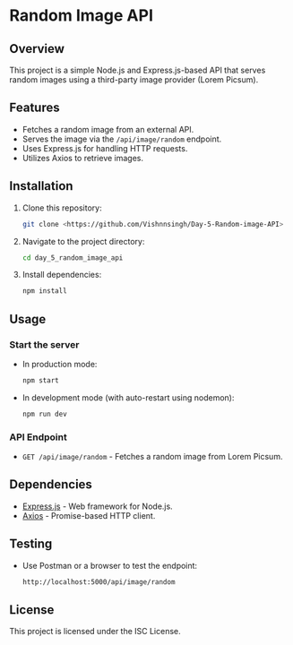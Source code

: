 # Random Image API

## Overview
This project is a simple Node.js and Express.js-based API that serves random images using a third-party image provider (Lorem Picsum).

## Features
- Fetches a random image from an external API.
- Serves the image via the `/api/image/random` endpoint.
- Uses Express.js for handling HTTP requests.
- Utilizes Axios to retrieve images.

## Installation
1. Clone this repository:
   ```sh
   git clone <https://github.com/Vishnnsingh/Day-5-Random-image-API>
   ```
2. Navigate to the project directory:
   ```sh
   cd day_5_random_image_api
   ```
3. Install dependencies:
   ```sh
   npm install
   ```

## Usage
### Start the server
- In production mode:
  ```sh
  npm start
  ```
- In development mode (with auto-restart using nodemon):
  ```sh
  npm run dev
  ```

### API Endpoint
- `GET /api/image/random` - Fetches a random image from Lorem Picsum.

## Dependencies
- [Express.js](https://expressjs.com/) - Web framework for Node.js.
- [Axios](https://axios-http.com/) - Promise-based HTTP client.

## Testing
- Use Postman or a browser to test the endpoint:
  ```sh
  http://localhost:5000/api/image/random
  ```

## License
This project is licensed under the ISC License.

